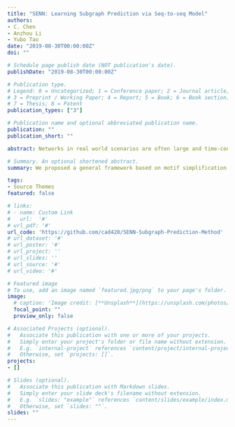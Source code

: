 ```yaml
---
title: "SENN: Learning Subgraph Prediction via Seq-to-seq Model"
authors:
- C. Chen
- Anzhou Li
- Yubo Tao
date: "2019-08-30T00:00:00Z"
doi: ""

# Schedule page publish date (NOT publication's date).
publishDate: "2019-08-30T00:00:00Z"

# Publication type.
# Legend: 0 = Uncategorized; 1 = Conference paper; 2 = Journal article;
# 3 = Preprint / Working Paper; 4 = Report; 5 = Book; 6 = Book section;
# 7 = Thesis; 8 = Patent
publication_types: ["3"]

# Publication name and optional abbreviated publication name.
publication: ""
publication_short: ""

abstract: Networks in real world scenarios are often large and time-consuming for current learning methods. In order to address this problem, we propose a transformer-based model for subgraph relevant tasks in dynamic networks. The proposed method is an end-to-end model to learn a mapping from the subgraph structure in the current snapshot to the subgraph structure in the next snapshot directly, i.e., the edge existence among multiple nodes in the subgraph. The model can be iteratively updated via adjacent snapshots in chronological order to learn the evolution of subgraphs in dynamic networks. We compare our model with several SOTA methods by subgraph prediction and subgraph pattern prediction tasks in multiple real-world homogenous and heterogeneous dynamic networks respectively. The results demonstrate that our model generally has better performance in these two tasks, a rise from 1.99% to 14.65%.

# Summary. An optional shortened abstract.
summary: We proposed a general framework based on motif simplification to improve the effiency and effectiveness of network representation learning.

tags:
- Source Themes
featured: false

# links:
# - name: Custom Link
#   url:  '#'
# url_pdf: '#'
url_code: 'https://github.com/cad420/SENN-Subgraph-Prediction-Method'
# url_dataset: '#'
# url_poster: '#'
# url_project: ''
# url_slides: ''
# url_source: '#'
# url_video: '#'

# Featured image
# To use, add an image named `featured.jpg/png` to your page's folder. 
image:
  # caption: 'Image credit: [**Unsplash**](https://unsplash.com/photos/s9CC2SKySJM)'
  focal_point: ""
  preview_only: false

# Associated Projects (optional).
#   Associate this publication with one or more of your projects.
#   Simply enter your project's folder or file name without extension.
#   E.g. `internal-project` references `content/project/internal-project/index.md`.
#   Otherwise, set `projects: []`.
projects:
- []

# Slides (optional).
#   Associate this publication with Markdown slides.
#   Simply enter your slide deck's filename without extension.
#   E.g. `slides: "example"` references `content/slides/example/index.md`.
#   Otherwise, set `slides: ""`.
slides: ""
---
```


<!-- {{% alert note %}}
Click the *Slides* button above to demo Academic's Markdown slides feature.
{{% /alert %}}

Supplementary notes can be added here, including [code and math](https://sourcethemes.com/academic/docs/writing-markdown-latex/). -->